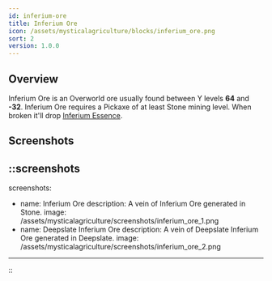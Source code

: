 ```yaml
---
id: inferium-ore
title: Inferium Ore
icon: /assets/mysticalagriculture/blocks/inferium_ore.png
sort: 2
version: 1.0.0
---
```


## Overview

Inferium Ore is an Overworld ore usually found between Y levels **64** and **-32**. Inferium Ore requires a Pickaxe of at least Stone mining level. When broken it'll drop [Inferium Essence](../items/inferium-essence.md). 

## Screenshots

::screenshots
---
screenshots:
  - name: Inferium Ore
    description: A vein of Inferium Ore generated in Stone.
    image: /assets/mysticalagriculture/screenshots/inferium_ore_1.png
  - name: Deepslate Inferium Ore
    description: A vein of Deepslate Inferium Ore generated in Deepslate.
    image: /assets/mysticalagriculture/screenshots/inferium_ore_2.png
---
::
